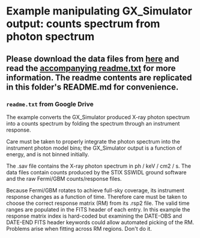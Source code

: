 # Example manipulating GX_Simulator output: counts spectrum from photon spectrum
## Please download the data files from [here](https://drive.google.com/drive/folders/1TlkJ4RoDRLIhGxWXoLCCKpD8aMarn1Cq) and read the [accompanying readme.txt](https://drive.google.com/file/d/1uYQ5aEZFd3Z6R-rv-TB-JXWVb4l1GkLv) for more information. The readme contents are replicated in this folder's README.md for convenience.

### `readme.txt` from Google Drive
The example converts the GX_Simulator produced X-ray photon spectrum
into a counts spectrum by folding the spectrum through an instrument response.

Care must be taken to properly integrate the photon spectrum into the
instrument photon model bins; the GX_Simulator output is a function of energy,
and is not binned initially.

The .sav file contains the X-ray photon spectrum in ph / keV / cm2 / s.
The data files contain counts produced by the STIX SSWIDL ground software
and the raw Fermi/GBM counts/response files.

Because Fermi/GBM rotates to achieve full-sky coverage, its instrument response
changes as a function of time. Therefore care must be taken to choose
the correct response matrix (RM) from its .rsp2 file.
The valid time ranges are populated in the FITS header of each entry.
In this example the response matrix index is hard-coded but examining the
DATE-OBS and DATE-END FITS header keywords could allow automated picking of the RM.
Problems arise when fitting across RM regions. Don't do it.

